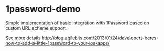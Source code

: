 1password-demo
==============

Simple implementation of basic integration with 1Password based on custom URL scheme support.

See more details  http://blog.agilebits.com/2013/01/24/developers-heres-how-to-add-a-little-1password-to-your-ios-apps/

